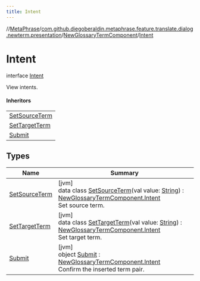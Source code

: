 ```yaml
---
title: Intent
---
```

//[MetaPhrase](../../../../index.html)/[com.github.diegoberaldin.metaphrase.feature.translate.dialog.newterm.presentation](../../index.html)/[NewGlossaryTermComponent](../index.html)/[Intent](index.html)



# Intent

interface [Intent](index.html)

View intents.



#### Inheritors


| |
|---|
| [SetSourceTerm](-set-source-term/index.html) |
| [SetTargetTerm](-set-target-term/index.html) |
| [Submit](-submit/index.html) |


## Types


| Name | Summary |
|---|---|
| [SetSourceTerm](-set-source-term/index.html) | [jvm]<br>data class [SetSourceTerm](-set-source-term/index.html)(val value: [String](https://kotlinlang.org/api/latest/jvm/stdlib/kotlin/-string/index.html)) : [NewGlossaryTermComponent.Intent](index.html)<br>Set source term. |
| [SetTargetTerm](-set-target-term/index.html) | [jvm]<br>data class [SetTargetTerm](-set-target-term/index.html)(val value: [String](https://kotlinlang.org/api/latest/jvm/stdlib/kotlin/-string/index.html)) : [NewGlossaryTermComponent.Intent](index.html)<br>Set target term. |
| [Submit](-submit/index.html) | [jvm]<br>object [Submit](-submit/index.html) : [NewGlossaryTermComponent.Intent](index.html)<br>Confirm the inserted term pair. |

